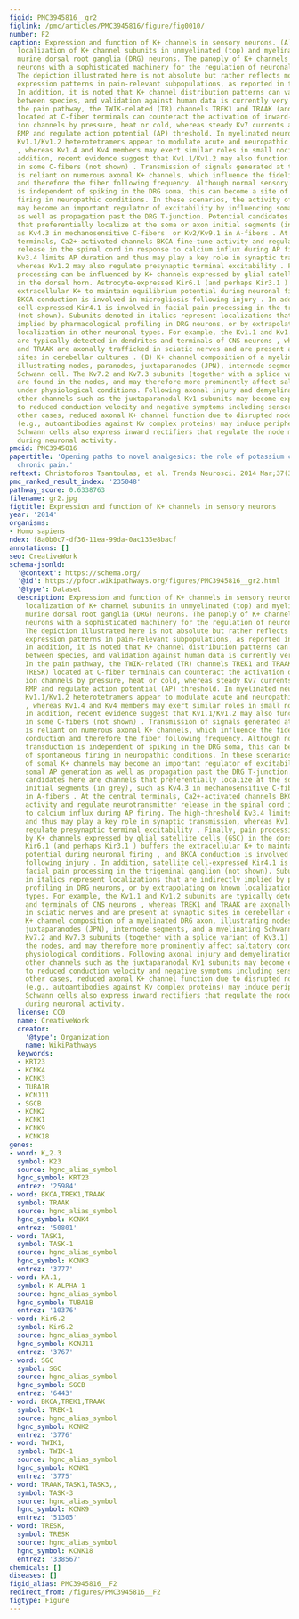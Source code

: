 ```yaml
---
figid: PMC3945816__gr2
figlink: /pmc/articles/PMC3945816/figure/fig0010/
number: F2
caption: Expression and function of K+ channels in sensory neurons. (A) Subcellular
  localization of K+ channel subunits in unmyelinated (top) and myelinated (bottom)
  murine dorsal root ganglia (DRG) neurons. The panoply of K+ channels endows sensory
  neurons with a sophisticated machinery for the regulation of neuronal excitability.
  The depiction illustrated here is not absolute but rather reflects most prominent
  expression patterns in pain-relevant subpopulations, as reported in the literature.
  In addition, it is noted that K+ channel distribution patterns can vary tremendously
  between species, and validation against human data is currently very limited . In
  the pain pathway, the TWIK-related (TR) channels TREK1 and TRAAK (and possibly TRESK)
  located at C-fiber terminals can counteract the activation of inward-conducting
  ion channels by pressure, heat or cold, whereas steady Kv7 currents also stabilize
  RMP and regulate action potential (AP) threshold. In myelinated neurons, low-threshold
  Kv1.1/Kv1.2 heterotetramers appear to modulate acute and neuropathic pain modalities
  , whereas Kv1.4 and Kv4 members may exert similar roles in small nociceptors . In
  addition, recent evidence suggest that Kv1.1/Kv1.2 may also function as mechanoreceptors
  in some C-fibers (not shown) . Transmission of signals generated at the periphery
  is reliant on numerous axonal K+ channels, which influence the fidelity of AP conduction
  and therefore the fiber following frequency. Although normal sensory transduction
  is independent of spiking in the DRG soma, this can become a site of spontaneous
  firing in neuropathic conditions. In these scenarios, the activity of somal K+ channels
  may become an important regulator of excitability by influencing somal AP generation
  as well as propagation past the DRG T-junction. Potential candidates here are channels
  that preferentially localize at the soma or axon initial segments (in grey), such
  as Kv4.3 in mechanosensitive C-fibers  or Kv2/Kv9.1 in A-fibers . At the central
  terminals, Ca2+-activated channels BKCA fine-tune activity and regulate neurotransmitter
  release in the spinal cord in response to calcium influx during AP firing. The high-threshold
  Kv3.4 limits AP duration and thus may play a key role in synaptic transmission,
  whereas Kv1.2 may also regulate presynaptic terminal excitability . Finally, pain
  processing can be influenced by K+ channels expressed by glial satellite cells (GSC)
  in the dorsal horn. Astrocyte-expressed Kir6.1 (and perhaps Kir3.1 ) buffers the
  extracellular K+ to maintain equilibrium potential during neuronal firing , and
  BKCA conduction is involved in microgliosis following injury . In addition, satellite
  cell-expressed Kir4.1 is involved in facial pain processing in the trigeminal ganglion
  (not shown). Subunits denoted in italics represent localizations that are indirectly
  implied by pharmacological profiling in DRG neurons, or by extrapolating on known
  localization in other neuronal types. For example, the Kv1.1 and Kv1.2 subunits
  are typically detected in dendrites and terminals of CNS neurons , whereas TREK1
  and TRAAK are axonally trafficked in sciatic nerves and are present at synaptic
  sites in cerebellar cultures . (B) K+ channel composition of a myelinated DRG axon,
  illustrating nodes, paranodes, juxtaparanodes (JPN), internode segments, and a myelinating
  Schwann cell. The Kv7.2 and Kv7.3 subunits (together with a splice variant of Kv3.1)
  are found in the nodes, and may therefore more prominently affect saltatory conduction
  under physiological conditions. Following axonal injury and demyelination, however,
  other channels such as the juxtaparanodal Kv1 subunits may become exposed, leading
  to reduced conduction velocity and negative symptoms including sensory loss. In
  other cases, reduced axonal K+ channel function due to disrupted node organization
  (e.g., autoantibodies against Kv complex proteins) may induce peripheral hyperexcitability.
  Schwann cells also express inward rectifiers that regulate the node microenvironment
  during neuronal activity.
pmcid: PMC3945816
papertitle: 'Opening paths to novel analgesics: the role of potassium channels in
  chronic pain.'
reftext: Christoforos Tsantoulas, et al. Trends Neurosci. 2014 Mar;37(3):146-158.
pmc_ranked_result_index: '235048'
pathway_score: 0.6338763
filename: gr2.jpg
figtitle: Expression and function of K+ channels in sensory neurons
year: '2014'
organisms:
- Homo sapiens
ndex: f8a0b0c7-df36-11ea-99da-0ac135e8bacf
annotations: []
seo: CreativeWork
schema-jsonld:
  '@context': https://schema.org/
  '@id': https://pfocr.wikipathways.org/figures/PMC3945816__gr2.html
  '@type': Dataset
  description: Expression and function of K+ channels in sensory neurons. (A) Subcellular
    localization of K+ channel subunits in unmyelinated (top) and myelinated (bottom)
    murine dorsal root ganglia (DRG) neurons. The panoply of K+ channels endows sensory
    neurons with a sophisticated machinery for the regulation of neuronal excitability.
    The depiction illustrated here is not absolute but rather reflects most prominent
    expression patterns in pain-relevant subpopulations, as reported in the literature.
    In addition, it is noted that K+ channel distribution patterns can vary tremendously
    between species, and validation against human data is currently very limited .
    In the pain pathway, the TWIK-related (TR) channels TREK1 and TRAAK (and possibly
    TRESK) located at C-fiber terminals can counteract the activation of inward-conducting
    ion channels by pressure, heat or cold, whereas steady Kv7 currents also stabilize
    RMP and regulate action potential (AP) threshold. In myelinated neurons, low-threshold
    Kv1.1/Kv1.2 heterotetramers appear to modulate acute and neuropathic pain modalities
    , whereas Kv1.4 and Kv4 members may exert similar roles in small nociceptors .
    In addition, recent evidence suggest that Kv1.1/Kv1.2 may also function as mechanoreceptors
    in some C-fibers (not shown) . Transmission of signals generated at the periphery
    is reliant on numerous axonal K+ channels, which influence the fidelity of AP
    conduction and therefore the fiber following frequency. Although normal sensory
    transduction is independent of spiking in the DRG soma, this can become a site
    of spontaneous firing in neuropathic conditions. In these scenarios, the activity
    of somal K+ channels may become an important regulator of excitability by influencing
    somal AP generation as well as propagation past the DRG T-junction. Potential
    candidates here are channels that preferentially localize at the soma or axon
    initial segments (in grey), such as Kv4.3 in mechanosensitive C-fibers  or Kv2/Kv9.1
    in A-fibers . At the central terminals, Ca2+-activated channels BKCA fine-tune
    activity and regulate neurotransmitter release in the spinal cord in response
    to calcium influx during AP firing. The high-threshold Kv3.4 limits AP duration
    and thus may play a key role in synaptic transmission, whereas Kv1.2 may also
    regulate presynaptic terminal excitability . Finally, pain processing can be influenced
    by K+ channels expressed by glial satellite cells (GSC) in the dorsal horn. Astrocyte-expressed
    Kir6.1 (and perhaps Kir3.1 ) buffers the extracellular K+ to maintain equilibrium
    potential during neuronal firing , and BKCA conduction is involved in microgliosis
    following injury . In addition, satellite cell-expressed Kir4.1 is involved in
    facial pain processing in the trigeminal ganglion (not shown). Subunits denoted
    in italics represent localizations that are indirectly implied by pharmacological
    profiling in DRG neurons, or by extrapolating on known localization in other neuronal
    types. For example, the Kv1.1 and Kv1.2 subunits are typically detected in dendrites
    and terminals of CNS neurons , whereas TREK1 and TRAAK are axonally trafficked
    in sciatic nerves and are present at synaptic sites in cerebellar cultures . (B)
    K+ channel composition of a myelinated DRG axon, illustrating nodes, paranodes,
    juxtaparanodes (JPN), internode segments, and a myelinating Schwann cell. The
    Kv7.2 and Kv7.3 subunits (together with a splice variant of Kv3.1) are found in
    the nodes, and may therefore more prominently affect saltatory conduction under
    physiological conditions. Following axonal injury and demyelination, however,
    other channels such as the juxtaparanodal Kv1 subunits may become exposed, leading
    to reduced conduction velocity and negative symptoms including sensory loss. In
    other cases, reduced axonal K+ channel function due to disrupted node organization
    (e.g., autoantibodies against Kv complex proteins) may induce peripheral hyperexcitability.
    Schwann cells also express inward rectifiers that regulate the node microenvironment
    during neuronal activity.
  license: CC0
  name: CreativeWork
  creator:
    '@type': Organization
    name: WikiPathways
  keywords:
  - KRT23
  - KCNK4
  - KCNK3
  - TUBA1B
  - KCNJ11
  - SGCB
  - KCNK2
  - KCNK1
  - KCNK9
  - KCNK18
genes:
- word: K„2.3
  symbol: K23
  source: hgnc_alias_symbol
  hgnc_symbol: KRT23
  entrez: '25984'
- word: BKCA,TREK1,TRAAK
  symbol: TRAAK
  source: hgnc_alias_symbol
  hgnc_symbol: KCNK4
  entrez: '50801'
- word: TASK1,
  symbol: TASK-1
  source: hgnc_alias_symbol
  hgnc_symbol: KCNK3
  entrez: '3777'
- word: KA.1,
  symbol: K-ALPHA-1
  source: hgnc_alias_symbol
  hgnc_symbol: TUBA1B
  entrez: '10376'
- word: Kir6.2
  symbol: Kir6.2
  source: hgnc_alias_symbol
  hgnc_symbol: KCNJ11
  entrez: '3767'
- word: SGC
  symbol: SGC
  source: hgnc_alias_symbol
  hgnc_symbol: SGCB
  entrez: '6443'
- word: BKCA,TREK1,TRAAK
  symbol: TREK-1
  source: hgnc_alias_symbol
  hgnc_symbol: KCNK2
  entrez: '3776'
- word: TWIK1,
  symbol: TWIK-1
  source: hgnc_alias_symbol
  hgnc_symbol: KCNK1
  entrez: '3775'
- word: TRAAK,TASK1,TASK3,,
  symbol: TASK-3
  source: hgnc_alias_symbol
  hgnc_symbol: KCNK9
  entrez: '51305'
- word: TRESK,
  symbol: TRESK
  source: hgnc_alias_symbol
  hgnc_symbol: KCNK18
  entrez: '338567'
chemicals: []
diseases: []
figid_alias: PMC3945816__F2
redirect_from: /figures/PMC3945816__F2
figtype: Figure
---
```


